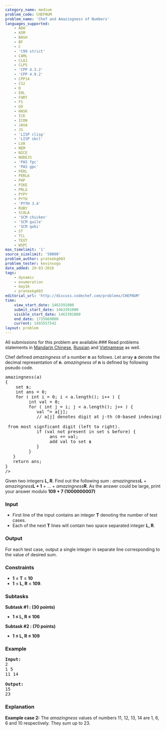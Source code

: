 ```yaml
---
category_name: medium
problem_code: CHEFNUM
problem_name: 'Chef and Amazingness of Numbers'
languages_supported:
    - ADA
    - ASM
    - BASH
    - BF
    - C
    - 'C99 strict'
    - CAML
    - CLOJ
    - CLPS
    - 'CPP 4.3.2'
    - 'CPP 4.9.2'
    - CPP14
    - CS2
    - D
    - ERL
    - FORT
    - FS
    - GO
    - HASK
    - ICK
    - ICON
    - JAVA
    - JS
    - 'LISP clisp'
    - 'LISP sbcl'
    - LUA
    - NEM
    - NICE
    - NODEJS
    - 'PAS fpc'
    - 'PAS gpc'
    - PERL
    - PERL6
    - PHP
    - PIKE
    - PRLG
    - PYPY
    - PYTH
    - 'PYTH 3.4'
    - RUBY
    - SCALA
    - 'SCM chicken'
    - 'SCM guile'
    - 'SCM qobi'
    - ST
    - TCL
    - TEXT
    - WSPC
max_timelimit: '1'
source_sizelimit: '50000'
problem_author: prateekg603
problem_tester: kevinsogo
date_added: 29-03-2016
tags:
    - dynamic
    - enumeration
    - may16
    - prateekg603
editorial_url: 'http://discuss.codechef.com/problems/CHEFNUM'
time:
    view_start_date: 1463391000
    submit_start_date: 1463391000
    visible_start_date: 1463391000
    end_date: 1735669800
    current: 1493557542
layout: problem
---
```

All submissions for this problem are available.###  Read problems statements in [Mandarin Chinese](http://www.codechef.com/download/translated/MAY16/mandarin/CHEFNUM.pdf), [Russian](http://www.codechef.com/download/translated/MAY16/russian/CHEFNUM.pdf) and [Vietnamese](http://www.codechef.com/download/translated/MAY16/vietnamese/CHEFNUM.pdf) as well.

Chef defined *amazingness* of a number **n** as follows. Let array **a** denote the decimal representation of **n**.
*amazingness* of **n** is defined by following pseudo code.


<pre>
amazingness(a)
{
    set <b>s</b>;
    int ans = 0;
    for ( int i = 0; i < a.length(); i++ ) {
         int val = 0;
         for ( int j = i; j < a.length(); j++ ) {
            val ^= a[j];  
            // a[j] denotes digit at j-th (0-based indexing) position of <b>n</b> counting <br></br> from most signficant digit (left to right).
            if (val not present in set s before) {
                 ans += val;
                 add val to set <b>s</b>
            }
         }
   }
   return ans;
}
/>
</pre>
Given two integers **L, R**. Find out the following sum : *amazingness***L** + *amazingness***L + 1** + ... + *amazingness***R**. As the answer could be large, print your answer modulo **109 + 7 (1000000007)**

### Input

- First line of the input contains an integer **T** denoting the number of test cases.
- Each of the next **T** lines will contain two space separated integer **L, R**.

### Output

For each test case, output a single integer in separate line corresponding to the value of desired sum.

### Constraints

- **1** ≤ **T** ≤ **10**
- **1** ≤ **L, R** ≤ **109**.

### Subtasks

**Subtask #1 : (30 points)**

- **1 ≤ L, R ≤ 106**

**Subtask #2 : (70 points)**

- **1 ≤ L, R ≤ 109**

### Example

<pre><b>Input:</b>
2
1 5
11 14

<b>Output:</b>
15
23
</pre>
### Explanation

**Example case 2:** The *amazingness* values of numbers 11, 12, 13, 14 are 1, 6, 6 and 10 respectively. They sum up to 23.

